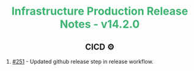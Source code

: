 <h1 align="center" style="color: mediumseagreen;font-weight: bold;">
Infrastructure Production Release Notes - v14.2.0
</h1>

<h2 align="center" style="font-weight: bold;">CICD ⚙️</h2>

1. [#251](https://github.com/KinsonDigital/Infrastructure/issues/251) - Updated github release step in release workflow.
